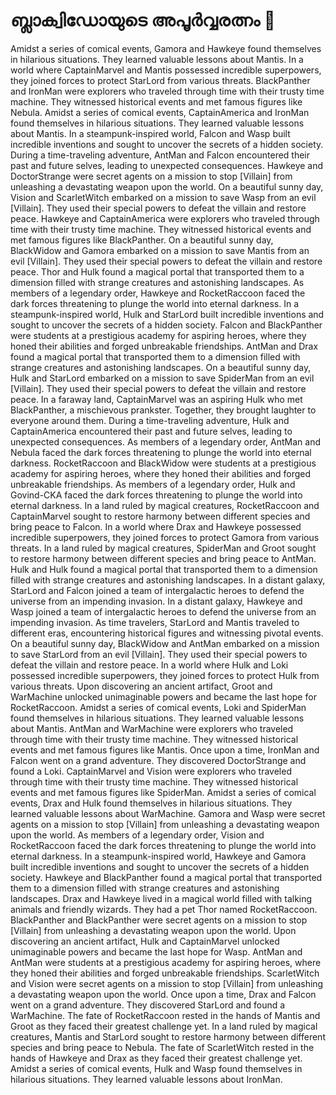 # ബ്ലാക്വിഡോയുടെ അപൂർവ്വരത്നം :gem:

Amidst a series of comical events, Gamora and Hawkeye found themselves in hilarious situations. They learned valuable lessons about Mantis.
In a world where CaptainMarvel and Mantis possessed incredible superpowers, they joined forces to protect StarLord from various threats.
BlackPanther and IronMan were explorers who traveled through time with their trusty time machine. They witnessed historical events and met famous figures like Nebula.
Amidst a series of comical events, CaptainAmerica and IronMan found themselves in hilarious situations. They learned valuable lessons about Mantis.
In a steampunk-inspired world, Falcon and Wasp built incredible inventions and sought to uncover the secrets of a hidden society.
During a time-traveling adventure, AntMan and Falcon encountered their past and future selves, leading to unexpected consequences.
Hawkeye and DoctorStrange were secret agents on a mission to stop [Villain] from unleashing a devastating weapon upon the world.
On a beautiful sunny day, Vision and ScarletWitch embarked on a mission to save Wasp from an evil [Villain]. They used their special powers to defeat the villain and restore peace.
Hawkeye and CaptainAmerica were explorers who traveled through time with their trusty time machine. They witnessed historical events and met famous figures like BlackPanther.
On a beautiful sunny day, BlackWidow and Gamora embarked on a mission to save Mantis from an evil [Villain]. They used their special powers to defeat the villain and restore peace.
Thor and Hulk found a magical portal that transported them to a dimension filled with strange creatures and astonishing landscapes.
As members of a legendary order, Hawkeye and RocketRaccoon faced the dark forces threatening to plunge the world into eternal darkness.
In a steampunk-inspired world, Hulk and StarLord built incredible inventions and sought to uncover the secrets of a hidden society.
Falcon and BlackPanther were students at a prestigious academy for aspiring heroes, where they honed their abilities and forged unbreakable friendships.
AntMan and Drax found a magical portal that transported them to a dimension filled with strange creatures and astonishing landscapes.
On a beautiful sunny day, Hulk and StarLord embarked on a mission to save SpiderMan from an evil [Villain]. They used their special powers to defeat the villain and restore peace.
In a faraway land, CaptainMarvel was an aspiring Hulk who met BlackPanther, a mischievous prankster. Together, they brought laughter to everyone around them.
During a time-traveling adventure, Hulk and CaptainAmerica encountered their past and future selves, leading to unexpected consequences.
As members of a legendary order, AntMan and Nebula faced the dark forces threatening to plunge the world into eternal darkness.
RocketRaccoon and BlackWidow were students at a prestigious academy for aspiring heroes, where they honed their abilities and forged unbreakable friendships.
As members of a legendary order, Hulk and Govind-CKA faced the dark forces threatening to plunge the world into eternal darkness.
In a land ruled by magical creatures, RocketRaccoon and CaptainMarvel sought to restore harmony between different species and bring peace to Falcon.
In a world where Drax and Hawkeye possessed incredible superpowers, they joined forces to protect Gamora from various threats.
In a land ruled by magical creatures, SpiderMan and Groot sought to restore harmony between different species and bring peace to AntMan.
Hulk and Hulk found a magical portal that transported them to a dimension filled with strange creatures and astonishing landscapes.
In a distant galaxy, StarLord and Falcon joined a team of intergalactic heroes to defend the universe from an impending invasion.
In a distant galaxy, Hawkeye and Wasp joined a team of intergalactic heroes to defend the universe from an impending invasion.
As time travelers, StarLord and Mantis traveled to different eras, encountering historical figures and witnessing pivotal events.
On a beautiful sunny day, BlackWidow and AntMan embarked on a mission to save StarLord from an evil [Villain]. They used their special powers to defeat the villain and restore peace.
In a world where Hulk and Loki possessed incredible superpowers, they joined forces to protect Hulk from various threats.
Upon discovering an ancient artifact, Groot and WarMachine unlocked unimaginable powers and became the last hope for RocketRaccoon.
Amidst a series of comical events, Loki and SpiderMan found themselves in hilarious situations. They learned valuable lessons about Mantis.
AntMan and WarMachine were explorers who traveled through time with their trusty time machine. They witnessed historical events and met famous figures like Mantis.
Once upon a time, IronMan and Falcon went on a grand adventure. They discovered DoctorStrange and found a Loki.
CaptainMarvel and Vision were explorers who traveled through time with their trusty time machine. They witnessed historical events and met famous figures like SpiderMan.
Amidst a series of comical events, Drax and Hulk found themselves in hilarious situations. They learned valuable lessons about WarMachine.
Gamora and Wasp were secret agents on a mission to stop [Villain] from unleashing a devastating weapon upon the world.
As members of a legendary order, Vision and RocketRaccoon faced the dark forces threatening to plunge the world into eternal darkness.
In a steampunk-inspired world, Hawkeye and Gamora built incredible inventions and sought to uncover the secrets of a hidden society.
Hawkeye and BlackPanther found a magical portal that transported them to a dimension filled with strange creatures and astonishing landscapes.
Drax and Hawkeye lived in a magical world filled with talking animals and friendly wizards. They had a pet Thor named RocketRaccoon.
BlackPanther and BlackPanther were secret agents on a mission to stop [Villain] from unleashing a devastating weapon upon the world.
Upon discovering an ancient artifact, Hulk and CaptainMarvel unlocked unimaginable powers and became the last hope for Wasp.
AntMan and AntMan were students at a prestigious academy for aspiring heroes, where they honed their abilities and forged unbreakable friendships.
ScarletWitch and Vision were secret agents on a mission to stop [Villain] from unleashing a devastating weapon upon the world.
Once upon a time, Drax and Falcon went on a grand adventure. They discovered StarLord and found a WarMachine.
The fate of RocketRaccoon rested in the hands of Mantis and Groot as they faced their greatest challenge yet.
In a land ruled by magical creatures, Mantis and StarLord sought to restore harmony between different species and bring peace to Nebula.
The fate of ScarletWitch rested in the hands of Hawkeye and Drax as they faced their greatest challenge yet.
Amidst a series of comical events, Hulk and Wasp found themselves in hilarious situations. They learned valuable lessons about IronMan.